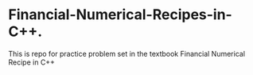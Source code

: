 # Financial-Numerical-Recipes-in-C++.
This is repo for practice problem set in the textbook Financial Numerical Recipe in C++
